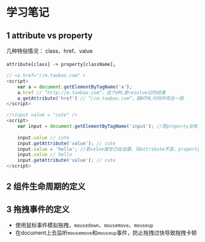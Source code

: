 # 学习笔记

## 1 attribute vs property

几种特俗情况： class、href、value

`attribute[class] -> property[className]`，

```javascript
// <a href="//m.taobao.com" >
<script> 
    var a = document.getElementByTagName('a'); 
    a.href // “http://m.taobao.com”，这个URL是resolve过的结果 
    a.getAttribute('href') // “//m.taobao.com”，跟HTML代码中完全一致 
</script>
```

```javascript
//<input value = "cute" /> 
<script> 
    var input = document.getElementByTagName('input'); //若property没有设置， 则结果是attribute 
    
    input.value // cute 
    input.getAttribute('value'); // cute 
    input.value = 'hello'; //若value属性已经设置，则attribute不变，property变化， 元素上实际的效果是property优先 
    input.value // hello 
    input.getAttribute('value'); // cute 
</script>
```  
     

## 2 组件生命周期的定义

## 3 拖拽事件的定义
- 使用鼠标事件模拟拖拽，`mousedown`、`mousemove`、`mouseup`
- 在document上去监听`mousemove`和`mouseup`事件，防止拖拽过快导致拖拽卡顿
